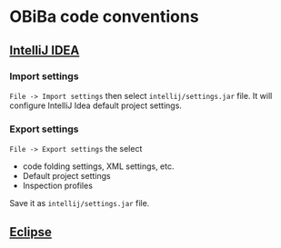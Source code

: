 # OBiBa code conventions

## [IntelliJ IDEA](http://www.jetbrains.com/idea)

### Import settings

`File -> Import settings` then select `intellij/settings.jar` file.
It will configure IntelliJ Idea default project settings.

### Export settings

`File -> Export settings` the select
* code folding settings, XML settings, etc.
* Default project settings
* Inspection profiles

Save it as `intellij/settings.jar` file.

## [Eclipse](http://www.eclipse.org)
